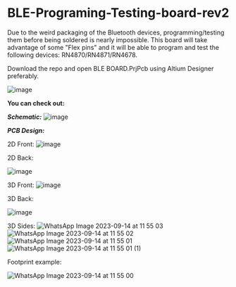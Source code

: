 # BLE-Programing-Testing-board-rev2

Due to the weird packaging of the Bluetooth devices, programming/testing them before being soldered is nearly impossible. This board will take advantage of some "Flex pins" and it will be able to program and test the following devices: RN4870/RN4871/RN4678.

Download the repo and open BLE BOARD.PrjPcb using Altium Designer preferably.

![image](https://github.com/VladManoleCAE/ble/assets/133333286/9370408f-e3df-417e-8383-fe1dfea35bda)


**You can check out:**

**_Schematic:_**
![image](https://github.com/VladManoleCAE/ble/assets/133333286/e56bb5e7-75bf-49a9-b234-74477e74ac63)

**_PCB Design:_**

2D Front: 
![image](https://github.com/VladManoleCAE/ble/assets/133333286/4354590b-ca44-42d1-bc92-f1dc74df2d32)


2D Back: 

![image](https://github.com/VladManoleCAE/ble/assets/133333286/f179a003-2f6f-42f7-9007-2ccccaa7fac0)

3D Front: 
![image](https://github.com/VladManoleCAE/ble/assets/133333286/8ff9b2bd-a99e-4de3-acb3-7bd4882d8237)


3D Back: 

![image](https://github.com/VladManoleCAE/ble/assets/133333286/398a8c9f-a7a0-4e8a-be26-6344ca3eee89)


3D Sides: ![WhatsApp Image 2023-09-14 at 11 55 03](https://github.com/VladManoleCAE/ble/assets/133333286/059c9762-8fea-436f-a792-d9ae6985e953)
![WhatsApp Image 2023-09-14 at 11 55 02](https://github.com/VladManoleCAE/ble/assets/133333286/e564a968-d29f-4141-b092-c0864f769d9a)
![WhatsApp Image 2023-09-14 at 11 55 01](https://github.com/VladManoleCAE/ble/assets/133333286/a87d08fb-ec94-42ab-9d53-809c933867fb)
![WhatsApp Image 2023-09-14 at 11 55 01 (1)](https://github.com/VladManoleCAE/ble/assets/133333286/0264bed2-6edc-4784-928f-4e5ec45dd5dd)

Footprint example:

![WhatsApp Image 2023-09-14 at 11 55 00](https://github.com/VladManoleCAE/ble/assets/133333286/57bd8ed3-6d9d-4b9d-b7be-29c447b3e6fe)
